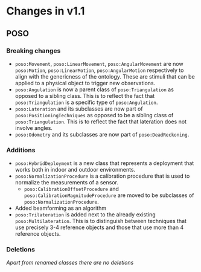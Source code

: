 # Changes in v1.1

## POSO
### Breaking changes
- `poso:Movement`, `poso:LinearMovement`, `poso:AngularMovement` are now `poso:Motion`, `poso:LinearMotion`, `poso:AngularMotion` respectively to align with the genericness of the ontology. These are stimuli that can be applied to a physical object to trigger new observations.
- `poso:Angulation` is now a parent class of `poso:Triangulation` as opposed to a sibling class. This is to reflect the fact that `poso:Triangulation` is a specific type of `poso:Angulation`.
- `poso:Lateration` and its subclasses are now part of `poso:PositioningTechniques` as opposed to be a sibling class of `poso:Triangulation`. This is to reflect the fact that lateration does not involve angles.
- `poso:Odometry` and its subclasses are now part of `poso:DeadReckoning`.

### Additions
- `poso:HybridDeployment` is a new class that represents a deployment that works both in indoor and outdoor environments.
- `poso:NormalizationProcedure` is a calibration procedure that is used to normalize the measurements of a sensor.
    - `poso:CalibrationOffsetProcedure` and `poso:CalibrationMagnitudeProcedure` are moved to be subclasses of `poso:NormalizationProcedure`.
- Added beamforming as an algorithm
- `poso:Trilateration` is added next to the already existing `poso:Multilateration`. This is to distinguish between techniques that use precisely 3-4 reference objects and those that use more than 4 reference objects.

### Deletions
*Apart from renamed classes there are no deletions*